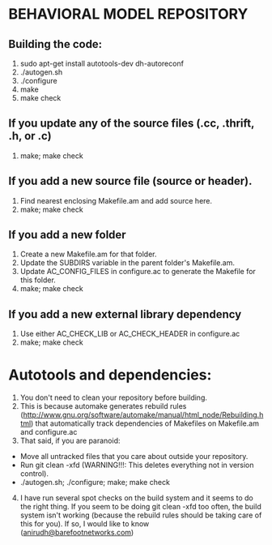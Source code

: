 # BEHAVIORAL MODEL REPOSITORY

## Building the code:
1. sudo apt-get install autotools-dev dh-autoreconf
2. ./autogen.sh
3. ./configure
4. make
5. make check

## If you update any of the source files (.cc, .thrift, .h, or .c)
1. make; make check

## If you add a new source file (source or header).
1. Find nearest enclosing Makefile.am and add source here.
2. make; make check

## If you add a new folder
1. Create a new Makefile.am for that folder.
2. Update the SUBDIRS variable in the parent folder's Makefile.am.
3. Update AC_CONFIG_FILES in configure.ac to generate the Makefile for this folder.
4. make; make check

## If you add a new external library dependency
1. Use either AC_CHECK_LIB or AC_CHECK_HEADER in configure.ac
2. make; make check

# Autotools and dependencies:
1. You don't need to clean your repository before building.
2. This is because automake generates rebuild rules
(http://www.gnu.org/software/automake/manual/html_node/Rebuilding.html) that
automatically track dependencies of Makefiles on Makefile.am and configure.ac
3. That said, if you are paranoid:
  *  Move all untracked files that you care about outside your repository.
  *  Run git clean -xfd (WARNING!!!: This deletes everything not in version control).
  *  ./autogen.sh; ./configure; make; make check
4. I have run several spot checks on the build system and it seems to do the
right thing. If you seem to be doing git clean -xfd too often, the build system
isn't working (because the rebuild rules should be taking care of this for
you). If so, I would like to know (anirudh@barefootnetworks.com)
